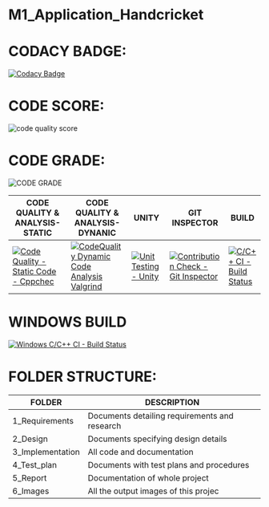 # M1_Application_Handcricket

# CODACY BADGE:

[![Codacy Badge](https://app.codacy.com/project/badge/Grade/774b84e2ea63482d959d583d4fe06042)](https://www.codacy.com/gh/Gulshan-J/M1_Application_Handcricket/dashboard?utm_source=github.com&amp;utm_medium=referral&amp;utm_content=Gulshan-J/M1_Application_Handcricket&amp;utm_campaign=Badge_Grade)

# CODE SCORE:

![code quality score](https://api.codiga.io/project/29954/score/svg)

# CODE GRADE:

![CODE GRADE](https://api.codiga.io/project/29954/status/svg)






| CODE QUALITY & ANALYSIS-STATIC                                                                                                                                                                                                	| CODE QUALITY & ANALYSIS-DYNANIC                                                                                                                                                                                                           	| UNITY                                                                                                                                                                                                         	| GIT INSPECTOR                                                                                                                                                                                                                             	| BUILD                                                                                                                                                                                                            	|
|-------------------------------------------------------------------------------------------------------------------------------------------------------------------------------------------------------------------------------	|-------------------------------------------------------------------------------------------------------------------------------------------------------------------------------------------------------------------------------------------	|---------------------------------------------------------------------------------------------------------------------------------------------------------------------------------------------------------------	|-------------------------------------------------------------------------------------------------------------------------------------------------------------------------------------------------------------------------------------------	|------------------------------------------------------------------------------------------------------------------------------------------------------------------------------------------------------------------	|
| [![Code Quality - Static Code - Cppchec](https://github.com/Gulshan-J/M1_Application_Handcricket/actions/workflows/c-cpp.yml/badge.svg)](https://github.com/Gulshan-J/M1_Application_Handcricket/actions/workflows/c-cpp.yml) 	| [![CodeQuality Dynamic Code Analysis Valgrind](https://github.com/Gulshan-J/M1_Application_Handcricket/actions/workflows/valgrind.yml/badge.svg)](https://github.com/Gulshan-J/M1_Application_Handcricket/actions/workflows/valgrind.yml) 	| [![Unit Testing - Unity](https://github.com/Gulshan-J/M1_Application_Handcricket/actions/workflows/unity.yml/badge.svg)](https://github.com/Gulshan-J/M1_Application_Handcricket/actions/workflows/unity.yml) 	| [![Contribution Check - Git Inspector](https://github.com/Gulshan-J/M1_Application_Handcricket/actions/workflows/gitinspector.yml/badge.svg)](https://github.com/Gulshan-J/M1_Application_Handcricket/actions/workflows/gitinspector.yml) 	| [![C/C++ CI - Build Status](https://github.com/Gulshan-J/M1_Application_Handcricket/actions/workflows/linux.yml/badge.svg)](https://github.com/Gulshan-J/M1_Application_Handcricket/actions/workflows/linux.yml) 	|

# WINDOWS BUILD

[![Windows C/C++ CI - Build Status](https://github.com/Gulshan-J/M1_Application_Handcricket/actions/workflows/windows.yml/badge.svg)](https://github.com/Gulshan-J/M1_Application_Handcricket/actions/workflows/windows.yml)



  # FOLDER STRUCTURE:
  
  | FOLDER           	| DESCRIPTION                                   	|
|------------------	|-----------------------------------------------	|
| 1_Requirements   	| Documents detailing requirements and research 	|
| 2_Design         	| Documents specifying design details           	|
| 3_Implementation 	| All code and documentation                    	|
| 4_Test_plan      	| Documents with test plans and procedures      	|
| 5_Report         	| Documentation of whole project                	|
| 6_Images         	| All the output images of this projec          	|



